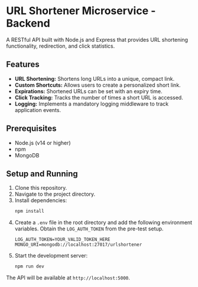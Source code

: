 # URL Shortener Microservice - Backend

A RESTful API built with Node.js and Express that provides URL shortening functionality, redirection, and click statistics.

## Features

- **URL Shortening:** Shortens long URLs into a unique, compact link.
- **Custom Shortcuts:** Allows users to create a personalized short link.
- **Expirations:** Shortened URLs can be set with an expiry time.
- **Click Tracking:** Tracks the number of times a short URL is accessed.
- **Logging:** Implements a mandatory logging middleware to track application events.

## Prerequisites

- Node.js (v14 or higher)
- npm
- MongoDB

## Setup and Running

1.  Clone this repository.
2.  Navigate to the project directory.
3.  Install dependencies:
    ```bash
    npm install
    ```
4.  Create a `.env` file in the root directory and add the following environment variables. Obtain the `LOG_AUTH_TOKEN` from the pre-test setup.
    ```
    LOG_AUTH_TOKEN=YOUR_VALID_TOKEN_HERE
    MONGO_URI=mongodb://localhost:27017/urlshortener
    ```
5.  Start the development server:
    ```bash
    npm run dev
    ```

The API will be available at `http://localhost:5000`.